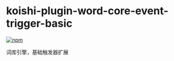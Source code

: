 # koishi-plugin-word-core-event-trigger-basic

[![npm](https://img.shields.io/npm/v/koishi-plugin-word-core-event-trigger-basic?style=flat-square)](https://www.npmjs.com/package/koishi-plugin-word-core-event-trigger-basic)

词库引擎，基础触发器扩展
